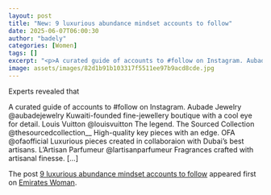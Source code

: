 ```yaml
---
layout: post
title: "New: 9 luxurious abundance mindset accounts to follow"
date: 2025-06-07T06:00:30
author: "badely"
categories: [Women]
tags: []
excerpt: "<p>A curated guide of accounts to #follow on Instagram. Aubade Jewelry @aubadejewelry Kuwaiti-founded fine-jewellery boutique with a cool eye for deta"
image: assets/images/82d1b91b103317f5511ee97b9acd8cde.jpg
---
```


Experts revealed that <p>A curated guide of accounts to #follow on Instagram. Aubade Jewelry @aubadejewelry Kuwaiti-founded fine-jewellery boutique with a cool eye for detail. Louis Vuitton @louisvuitton The legend. The Sourced Collection @thesourcedcollection__ High-quality key pieces with an edge. OFA @ofaofficial Luxurious pieces created in collaboraion with Dubai’s best artisans. L’Artisan Parfumeur @lartisanparfumeur Fragrances crafted with artisanal finesse. [&#8230;]</p>
<p>The post <a href="https://emirateswoman.com/9-luxurious-abundance-mindset-accounts-to-follow/" rel="nofollow">9 luxurious abundance mindset accounts to follow</a> appeared first on <a href="https://emirateswoman.com" rel="nofollow">Emirates Woman</a>.</p>


